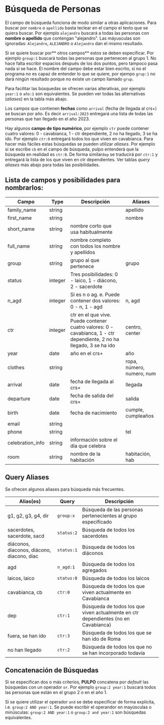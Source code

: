 # Búsqueda de Personas

El campo de búsqueda funciona de modo similar a otras aplicaciones. Para buscar por `nombre` o `apellido` basta teclear en el campo el texto que se quiera buscar. Por ejemplo `alejandro` buscará a todas las personas con **nombre o apellido** que contengan "alejandro". Las máyusculas son ignoradas: `Alejandro`, `ALEJANDRO` o `Alejandro` dan el mismo resultado.

Si se quiere buscar por** otros campos** estos se deben especificar. Por ejemplo `group:1` buscará todas las personas que pertenecen al grupo 1. No hace falta escribir espacios después de los dos puntos, pero tampoco pasa nada si se hace. El nombre del campo debe estar bien escrito, si no el programa no es capaz de entender lo que se quiere, por ejempo `grup:1` no dará ningún resultado porque no existe un campo llamado `grup`.

Para facilitar las búsquedas se ofrecen varias alterativas, por ejemplo `year:1` o `año:1` son equivalentes. Se pueden ver todas las alternativas (*aliases*) en la tabla más abajo.

Los campos que contienen **fechas** como `arrival` (fecha de llegada al crs+) se buscan por año. Es decir `arrival:2023` entregará una lista de todas las personas que han llegado en el año 2023.

Hay algunos **campo de tipo numérico**, por ejemplo `ctr` puede contener cuatro valores: 0 - cavabianca, 1 - ctr dependiente, 2 no ha llegado, 3 se ha ido. Por ejemplo `ctr:0` entregará todos los que viven en cavabianca. Para hacer más fáciles estas búsquedas se pueden utilizar *aliases*. Por ejemplo si se escribe `cb` en el campo de búsqueda, pulpo entenderá que la búsqueda en realidad es `ctr:0`. De forma similar`dep` se traducirá por `ctr:1` y entregará la lista de los que viven en ctr dependientes. Ver tablas *query aliases* más abajo para todas las posibilidades.

## Lista de campos y posibilidades para nombrarlos:

| Campo | Type | Descripción | Aliases |
| ---- | ---- | ---- | ---- |
| family_name | string |  | apellido |
| first_name | string |  | nombre |
| short_name | string | nombre corto que usa habitualmente |  |
| full_name | string | nombre completo con todos los nombre y apellidos |  |
| group | string | grupo al que pertenece | grupo |
| status | integer | Tres posibilidades: 0 - laico, 1 - diácono, 2 - sacerdote |  |
| n_agd | integer | Si es n o ag. e. Puede contener dos valores: 0 - n, 1 - agd | n, agd |
| ctr | integer | ctr en el que vive. Puede contener cuatro valores: 0 - cavabianca, 1 - ctr dependiente, 2 no ha llegado, 3 se ha ido | centro, center |
| year | date | año en el crs+ | año |
| clothes | string |  | ropa, número, numero, num |
| arrival | date | fecha de llegada al crs+ | llegada |
| departure | date | fecha de salida del crs+ | salida |
| birth | date | fecha de nacimiento | cumple, cumpleaños |
| email | string |  |  |
| phone | string |  | tel |
| celebration_info | string | información sobre el día que celebra |  |
| room | string | nombre de la habitación | habitación, hab |

## Query Aliases

Se ofrecen algunos aliases para búsqueda más frecuentes. 

| Alias(es) | Query | Descripción |
| ---- | ---- | ---- |
| g1, g2, g3, g4, dir | `group:x` | Búsqueda de las personas pertenecientes al grupo especificado |
| sacerdotes, sacerdote, sacd | `status:2` | Búsqueda de todos los sacerdotes |
| diáconos, diaconos, diácono, diacono, diac  | `status:1` | Búsqueda de todos los diáconos |
| agd | `n_agd:1` |  Búsqueda de todos los agregados |
| laicos, laico | `status:0` | Búsqueda de todos los laicos |
| cavabianca, cb | `ctr:0` | Búsqueda de todos los que viven actualmente en Cavabianca |
| dep | `ctr:1` | Búsqueda de todos los que viven actualmente en ctr dependientes (no en Cavabianca) |
| fuera, se han ido | `ctr:3` | Búsqueda de todos los que se han ido de Roma |
| no han llegado | `ctr:2` | Búsqueda de todos los que no se han incorporado todavía |

## Concatenación de Búsquedas

Si se especifican dos o más criterios, **PULPO** concatena por *default* las búsquedas con un operador `or`. Por ejemplo `group:2 year:1` buscará todos las personas que están en el grupo 2 o en el año 1. 

Si se quiere utilizar el operador `and` se debe especificar de forma explícita, i.e. `group:2 AND year:1`. Se puede escribir el operandor en mayúsculas o minúsculas: `group:2 AND year:1` o `group:2 and year:1` son búsquedas equivalentes.